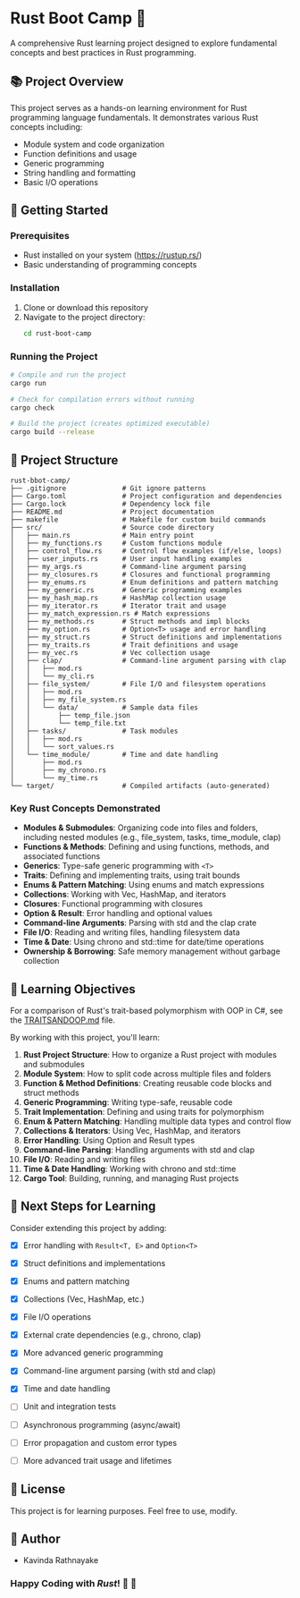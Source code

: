 # Rust Boot Camp 🦀

A comprehensive Rust learning project designed to explore fundamental concepts and best practices in Rust programming.

## 📚 Project Overview

This project serves as a hands-on learning environment for Rust programming language fundamentals. It demonstrates various Rust concepts including:

- Module system and code organization
- Function definitions and usage
- Generic programming
- String handling and formatting
- Basic I/O operations

## 🚀 Getting Started

### Prerequisites

- Rust installed on your system (https://rustup.rs/)
- Basic understanding of programming concepts

### Installation

1. Clone or download this repository
2. Navigate to the project directory:
   ```bash
   cd rust-boot-camp
   ```

### Running the Project

```bash
# Compile and run the project
cargo run

# Check for compilation errors without running
cargo check

# Build the project (creates optimized executable)
cargo build --release
```

## 📁 Project Structure

```
rust-bbot-camp/
├── .gitignore              # Git ignore patterns
├── Cargo.toml              # Project configuration and dependencies
├── Cargo.lock              # Dependency lock file
├── README.md               # Project documentation
├── makefile                # Makefile for custom build commands
├── src/                    # Source code directory
│   ├── main.rs             # Main entry point
│   ├── my_functions.rs     # Custom functions module
│   ├── control_flow.rs     # Control flow examples (if/else, loops)
│   ├── user_inputs.rs      # User input handling examples
│   ├── my_args.rs          # Command-line argument parsing
│   ├── my_closures.rs      # Closures and functional programming
│   ├── my_enums.rs         # Enum definitions and pattern matching
│   ├── my_generic.rs       # Generic programming examples
│   ├── my_hash_map.rs      # HashMap collection usage
│   ├── my_iterator.rs      # Iterator trait and usage
│   ├── my_match_expression.rs # Match expressions
│   ├── my_methods.rs       # Struct methods and impl blocks
│   ├── my_option.rs        # Option<T> usage and error handling
│   ├── my_struct.rs        # Struct definitions and implementations
│   ├── my_traits.rs        # Trait definitions and usage
│   ├── my_vec.rs           # Vec collection usage
│   ├── clap/               # Command-line argument parsing with clap
│   │   ├── mod.rs
│   │   └── my_cli.rs
│   ├── file_system/        # File I/O and filesystem operations
│   │   ├── mod.rs
│   │   ├── my_file_system.rs
│   │   └── data/           # Sample data files
│   │       ├── temp_file.json
│   │       └── temp_file.txt
│   ├── tasks/              # Task modules
│   │   ├── mod.rs
│   │   └── sort_values.rs
│   └── time_module/        # Time and date handling
│       ├── mod.rs
│       ├── my_chrono.rs
│       └── my_time.rs
└── target/                 # Compiled artifacts (auto-generated)
```

### Key Rust Concepts Demonstrated

- **Modules & Submodules**: Organizing code into files and folders, including nested modules (e.g., file_system, tasks, time_module, clap)
- **Functions & Methods**: Defining and using functions, methods, and associated functions
- **Generics**: Type-safe generic programming with `<T>`
- **Traits**: Defining and implementing traits, using trait bounds
- **Enums & Pattern Matching**: Using enums and match expressions
- **Collections**: Working with Vec, HashMap, and iterators
- **Closures**: Functional programming with closures
- **Option & Result**: Error handling and optional values
- **Command-line Arguments**: Parsing with std and the clap crate
- **File I/O**: Reading and writing files, handling filesystem data
- **Time & Date**: Using chrono and std::time for date/time operations
- **Ownership & Borrowing**: Safe memory management without garbage collection

## 📖 Learning Objectives

For a comparison of Rust's trait-based polymorphism with OOP in C#, see the [TRAITSANDOOP.md](./TRAITSANDOOP.md) file.

By working with this project, you'll learn:

1. **Rust Project Structure**: How to organize a Rust project with modules and submodules
2. **Module System**: How to split code across multiple files and folders
3. **Function & Method Definitions**: Creating reusable code blocks and struct methods
4. **Generic Programming**: Writing type-safe, reusable code
5. **Trait Implementation**: Defining and using traits for polymorphism
6. **Enum & Pattern Matching**: Handling multiple data types and control flow
7. **Collections & Iterators**: Using Vec, HashMap, and iterators
8. **Error Handling**: Using Option and Result types
9. **Command-line Parsing**: Handling arguments with std and clap
10. **File I/O**: Reading and writing files
11. **Time & Date Handling**: Working with chrono and std::time
12. **Cargo Tool**: Building, running, and managing Rust projects

## 🎯 Next Steps for Learning

Consider extending this project by adding:

- [x] Error handling with `Result<T, E>` and `Option<T>`
- [x] Struct definitions and implementations
- [x] Enums and pattern matching
- [x] Collections (Vec, HashMap, etc.)
- [x] File I/O operations
- [x] External crate dependencies (e.g., chrono, clap)
- [x] More advanced generic programming
- [x] Command-line argument parsing (with std and clap)
- [x] Time and date handling
- [ ] Unit and integration tests
- [ ] Asynchronous programming (async/await)
- [ ] Error propagation and custom error types
- [ ] More advanced trait usage and lifetimes


## 📄 License

This project is for learning purposes. Feel free to use, modify.

## 🧒 Author

- Kavinda Rathnayake

### Happy Coding with **_Rust_**! 🦀 🎉
